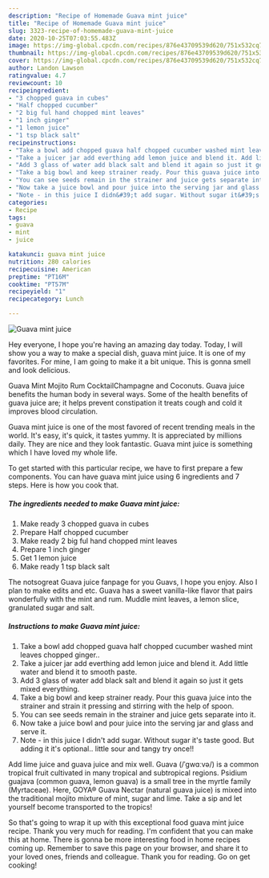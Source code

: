 ```yaml
---
description: "Recipe of Homemade Guava mint juice"
title: "Recipe of Homemade Guava mint juice"
slug: 3323-recipe-of-homemade-guava-mint-juice
date: 2020-10-25T07:03:55.483Z
image: https://img-global.cpcdn.com/recipes/876e43709539d620/751x532cq70/guava-mint-juice-recipe-main-photo.jpg
thumbnail: https://img-global.cpcdn.com/recipes/876e43709539d620/751x532cq70/guava-mint-juice-recipe-main-photo.jpg
cover: https://img-global.cpcdn.com/recipes/876e43709539d620/751x532cq70/guava-mint-juice-recipe-main-photo.jpg
author: Landon Lawson
ratingvalue: 4.7
reviewcount: 10
recipeingredient:
- "3 chopped guava in cubes"
- "Half chopped cucumber"
- "2 big ful hand chopped mint leaves"
- "1 inch ginger"
- "1 lemon juice"
- "1 tsp black salt"
recipeinstructions:
- "Take a bowl add chopped guava half chopped cucumber washed mint leaves chopped ginger.."
- "Take a juicer jar add everthing add lemon juice and blend it. Add little water and blend it to smooth paste."
- "Add 3 glass of water add black salt and blend it again so just it gets mixed everything."
- "Take a big bowl and keep strainer ready. Pour this guava juice into the strainer and strain it pressing and stirring with the help of spoon."
- "You can see seeds remain in the strainer and juice gets separate into it."
- "Now take a juice bowl and pour juice into the serving jar and glass and serve it."
- "Note - in this juice I didn&#39;t add sugar. Without sugar it&#39;s taste good. But adding it it&#39;s optional.. little sour and tangy try once!!"
categories:
- Recipe
tags:
- guava
- mint
- juice

katakunci: guava mint juice 
nutrition: 280 calories
recipecuisine: American
preptime: "PT16M"
cooktime: "PT57M"
recipeyield: "1"
recipecategory: Lunch

---
```



![Guava mint juice](https://img-global.cpcdn.com/recipes/876e43709539d620/751x532cq70/guava-mint-juice-recipe-main-photo.jpg)

Hey everyone, I hope you're having an amazing day today. Today, I will show you a way to make a special dish, guava mint juice. It is one of my favorites. For mine, I am going to make it a bit unique. This is gonna smell and look delicious.

Guava Mint Mojito Rum CocktailChampagne and Coconuts. Guava juice benefits the human body in several ways. Some of the health benefits of guava juice are; it helps prevent constipation it treats cough and cold it improves blood circulation.

Guava mint juice is one of the most favored of recent trending meals in the world. It's easy, it's quick, it tastes yummy. It is appreciated by millions daily. They are nice and they look fantastic. Guava mint juice is something which I have loved my whole life.


To get started with this particular recipe, we have to first prepare a few components. You can have guava mint juice using 6 ingredients and 7 steps. Here is how you cook that.

<!--inarticleads1-->

##### The ingredients needed to make Guava mint juice:

1. Make ready 3 chopped guava in cubes
1. Prepare Half chopped cucumber
1. Make ready 2 big ful hand chopped mint leaves
1. Prepare 1 inch ginger
1. Get 1 lemon juice
1. Make ready 1 tsp black salt


The notsogreat Guava juice fanpage for you Guavs, I hope you enjoy. Also I plan to make edits and etc. Guava has a sweet vanilla-like flavor that pairs wonderfully with the mint and rum. Muddle mint leaves, a lemon slice, granulated sugar and salt. 

<!--inarticleads2-->

##### Instructions to make Guava mint juice:

1. Take a bowl add chopped guava half chopped cucumber washed mint leaves chopped ginger..
1. Take a juicer jar add everthing add lemon juice and blend it. Add little water and blend it to smooth paste.
1. Add 3 glass of water add black salt and blend it again so just it gets mixed everything.
1. Take a big bowl and keep strainer ready. Pour this guava juice into the strainer and strain it pressing and stirring with the help of spoon.
1. You can see seeds remain in the strainer and juice gets separate into it.
1. Now take a juice bowl and pour juice into the serving jar and glass and serve it.
1. Note - in this juice I didn&#39;t add sugar. Without sugar it&#39;s taste good. But adding it it&#39;s optional.. little sour and tangy try once!!


Add lime juice and guava juice and mix well. Guava (/ˈɡwɑːvə/) is a common tropical fruit cultivated in many tropical and subtropical regions. Psidium guajava (common guava, lemon guava) is a small tree in the myrtle family (Myrtaceae). Here, GOYA® Guava Nectar (natural guava juice) is mixed into the traditional mojito mixture of mint, sugar and lime. Take a sip and let yourself become transported to the tropics! 

So that's going to wrap it up with this exceptional food guava mint juice recipe. Thank you very much for reading. I'm confident that you can make this at home. There is gonna be more interesting food in home recipes coming up. Remember to save this page on your browser, and share it to your loved ones, friends and colleague. Thank you for reading. Go on get cooking!
